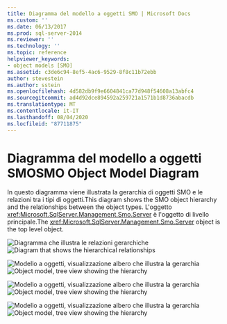 ```yaml
---
title: Diagramma del modello a oggetti SMO | Microsoft Docs
ms.custom: ''
ms.date: 06/13/2017
ms.prod: sql-server-2014
ms.reviewer: ''
ms.technology: ''
ms.topic: reference
helpviewer_keywords:
- object models [SMO]
ms.assetid: c3de6c94-8ef5-4ac6-9529-8f8c11b72ebb
author: stevestein
ms.author: sstein
ms.openlocfilehash: 4d582db9f9e6604841ca77d948f54608a13abfc4
ms.sourcegitcommit: ad4d92dce894592a259721a1571b1d8736abacdb
ms.translationtype: MT
ms.contentlocale: it-IT
ms.lasthandoff: 08/04/2020
ms.locfileid: "87711875"
---
```

# <a name="smo-object-model-diagram"></a><span data-ttu-id="e64e2-102">Diagramma del modello a oggetti SMO</span><span class="sxs-lookup"><span data-stu-id="e64e2-102">SMO Object Model Diagram</span></span>
  <span data-ttu-id="e64e2-103">In questo diagramma viene illustrata la gerarchia di oggetti SMO e le relazioni tra i tipi di oggetti.</span><span class="sxs-lookup"><span data-stu-id="e64e2-103">This diagram shows the SMO object hierarchy and the relationships between the object types.</span></span> <span data-ttu-id="e64e2-104">L'oggetto <xref:Microsoft.SqlServer.Management.Smo.Server> è l'oggetto di livello principale.</span><span class="sxs-lookup"><span data-stu-id="e64e2-104">The <xref:Microsoft.SqlServer.Management.Smo.Server> object is the top level object.</span></span>  
  
 <span data-ttu-id="e64e2-105">![Diagramma che illustra le relazioni gerarchiche](../../../2014/database-engine/dev-guide/media/object-diagram.gif "Diagramma che illustra le relazioni gerarchiche")</span><span class="sxs-lookup"><span data-stu-id="e64e2-105">![Diagram that shows the hierarchical relationships](../../../2014/database-engine/dev-guide/media/object-diagram.gif "Diagram that shows the hierarchical relationships")</span></span>  
  
 <span data-ttu-id="e64e2-106">![Modello a oggetti, visualizzazione albero che illustra la gerarchia](../../../2014/database-engine/dev-guide/media/object-diagram-02.gif "Modello a oggetti, visualizzazione albero che illustra la gerarchia")</span><span class="sxs-lookup"><span data-stu-id="e64e2-106">![Object model, tree view showing the hierarchy](../../../2014/database-engine/dev-guide/media/object-diagram-02.gif "Object model, tree view showing the hierarchy")</span></span>  
  
 <span data-ttu-id="e64e2-107">![Modello a oggetti, visualizzazione albero che illustra la gerarchia](../../../2014/database-engine/dev-guide/media/object-diagram-03.gif "Modello a oggetti, visualizzazione albero che illustra la gerarchia")</span><span class="sxs-lookup"><span data-stu-id="e64e2-107">![Object model, tree view showing the hierarchy](../../../2014/database-engine/dev-guide/media/object-diagram-03.gif "Object model, tree view showing the hierarchy")</span></span>  
  
 <span data-ttu-id="e64e2-108">![Modello a oggetti, visualizzazione albero che illustra la gerarchia](../../../2014/database-engine/dev-guide/media/object-diagram-04.gif "Modello a oggetti, visualizzazione albero che illustra la gerarchia")</span><span class="sxs-lookup"><span data-stu-id="e64e2-108">![Object model, tree view showing the hierarchy](../../../2014/database-engine/dev-guide/media/object-diagram-04.gif "Object model, tree view showing the hierarchy")</span></span>  
  
  
